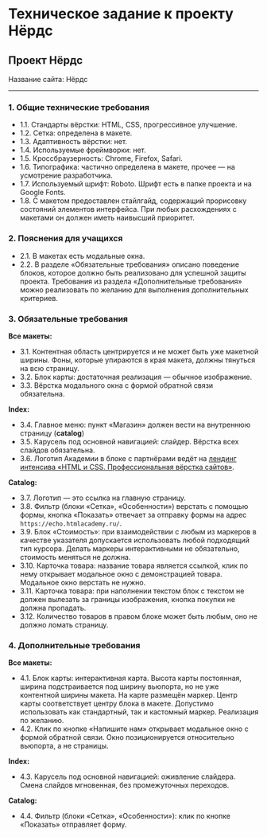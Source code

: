 # Техническое задание к проекту Нёрдс

## Проект Нёрдс

Название сайта: Нёрдс

---

### 1. Общие технические требования

- 1.1. Стандарты вёрстки: HTML, CSS, прогрессивное улучшение.
- 1.2. Сетка: определена в макете.
- 1.3. Адаптивность вёрстки: нет.
- 1.4. Используемые фреймворки: нет.
- 1.5. Кроссбраузерность: Chrome, Firefox, Safari.
- 1.6. Типографика: частично определена в макете, прочее — на усмотрение разработчика.
- 1.7. Используемый шрифт: Roboto. Шрифт есть в папке проекта и на Google Fonts.
- 1.8. С макетом предоставлен стайлгайд, содержащий прорисовку состояний элементов интерфейса. При любых расхождениях с макетами он должен иметь наивысший приоритет.

### 2. Пояснения для учащихся

- 2.1. В макетах есть модальные окна.
- 2.2. В разделе «Обязательные требования» описано поведение блоков, которое должно быть реализовано для успешной защиты проекта. Требования из раздела «Дополнительные требования» можно реализовать по желанию для выполнения дополнительных критериев.

### 3. Обязательные требования

**Все макеты:**

- 3.1. Контентная область центрируется и не может быть уже макетной ширины. Фоны, которые упираются в края макета, должны тянуться на всю страницу.
- 3.2. Блок карты: достаточная реализация — обычное изображение.
- 3.3. Вёрстка модального окна с формой обратной связи обязательна.

**Index:**

- 3.4. Главное меню: пункт «Магазин» должен вести на внутреннюю страницу (**catalog**)
- 3.5. Карусель под основной навигацией: слайдер. Вёрстка всех слайдов обязательна.
- 3.6. Логотип Академии в блоке с партнёрами ведёт на [лендинг интенсива «HTML и CSS. Профессиональная вёрстка сайтов»](https://htmlacademy.ru/intensive/htmlcss).

**Catalog:**

- 3.7. Логотип — это ссылка на главную страницу.
- 3.8. Фильтр (блоки «Сетка», «Особенности») верстать с помощью формы, кнопка «Показать» отвечает за отправку формы на адрес `https://echo.htmlacademy.ru/`.
- 3.9. Блок «Стоимость»: при взаимодействии с любым из маркеров в качестве указателя допускается использовать любой подходящий тип курсора. Делать маркеры интерактивными не обязательно, стоимость меняться не должна.
- 3.10. Карточка товара: название товара является ссылкой, клик по нему открывает модальное окно с демонстрацией товара. Модальное окно верстать не нужно.
- 3.11. Карточка товара: при наполнении текстом блок с текстом не должен вылезать за границы изображения, кнопка покупки не должна пропадать.
- 3.12. Количество товаров в правом блоке может быть любым, оно не должно ломать страницу.

### 4. Дополнительные требования

**Все макеты:**

- 4.1. Блок карты: интерактивная карта. Высота карты постоянная, ширина подстраивается под ширину вьюпорта, но не уже контентной ширины макета. На карте размещён маркер. Центр карты соответствует центру блока в макете. Допустимо использовать как стандартный, так и кастомный маркер. Реализация по желанию.
- 4.2. Клик по кнопке «Напишите нам» открывает модальное окно с формой обратной связи. Окно позиционируется относительно вьюпорта, а не страницы.

**Index:**

- 4.3. Карусель под основной навигацией: оживление слайдера. Смена слайдов мгновенная, без промежуточных переходов.

**Catalog:**

- 4.4. Фильтр (блоки «Сетка», «Особенности»): клик по кнопке «Показать» отправляет форму.
